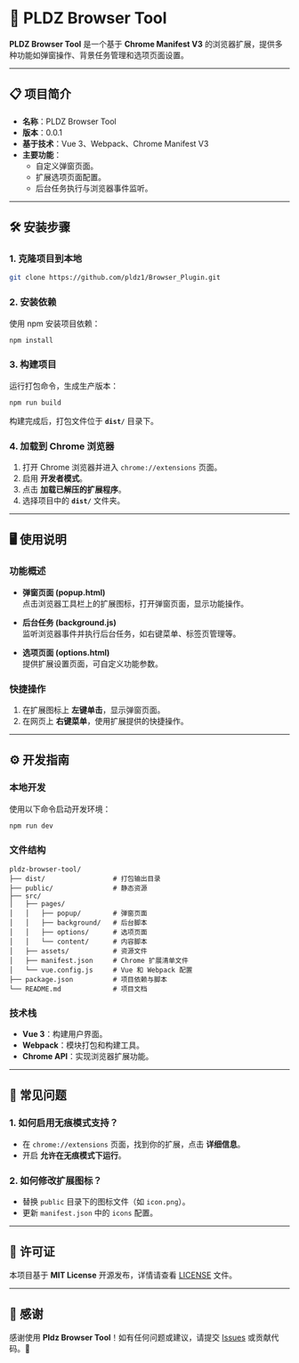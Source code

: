 # 🚀 PLDZ Browser Tool

**PLDZ Browser Tool** 是一个基于 **Chrome Manifest V3** 的浏览器扩展，提供多种功能如弹窗操作、背景任务管理和选项页面设置。

---

## 📋 项目简介

- **名称**：PLDZ Browser Tool
- **版本**：0.0.1
- **基于技术**：Vue 3、Webpack、Chrome Manifest V3
- **主要功能**：
  - 自定义弹窗页面。
  - 扩展选项页面配置。
  - 后台任务执行与浏览器事件监听。

---

## 🛠️ 安装步骤

### 1. 克隆项目到本地

```bash
git clone https://github.com/pldz1/Browser_Plugin.git
```

### 2. 安装依赖

使用 npm 安装项目依赖：

```bash
npm install
```

### 3. 构建项目

运行打包命令，生成生产版本：

```bash
npm run build
```

构建完成后，打包文件位于 **`dist/`** 目录下。

### 4. 加载到 Chrome 浏览器

1. 打开 Chrome 浏览器并进入 `chrome://extensions` 页面。
2. 启用 **开发者模式**。
3. 点击 **加载已解压的扩展程序**。
4. 选择项目中的 **`dist/`** 文件夹。

---

## 🖥️ 使用说明

### 功能概述

- **弹窗页面 (popup.html)**  
  点击浏览器工具栏上的扩展图标，打开弹窗页面，显示功能操作。

- **后台任务 (background.js)**  
  监听浏览器事件并执行后台任务，如右键菜单、标签页管理等。

- **选项页面 (options.html)**  
  提供扩展设置页面，可自定义功能参数。

### 快捷操作

1. 在扩展图标上 **左键单击**，显示弹窗页面。
2. 在网页上 **右键菜单**，使用扩展提供的快捷操作。

---

## ⚙️ 开发指南

### 本地开发

使用以下命令启动开发环境：

```bash
npm run dev
```

### 文件结构

```plaintext
pldz-browser-tool/
├── dist/                 # 打包输出目录
├── public/               # 静态资源
├── src/
│   ├── pages/
│   │   ├── popup/        # 弹窗页面
│   │   ├── background/   # 后台脚本
│   │   ├── options/      # 选项页面
│   │   └── content/      # 内容脚本
│   ├── assets/           # 资源文件
│   ├── manifest.json     # Chrome 扩展清单文件
│   └── vue.config.js     # Vue 和 Webpack 配置
├── package.json          # 项目依赖与脚本
└── README.md             # 项目文档
```

### 技术栈

- **Vue 3**：构建用户界面。
- **Webpack**：模块打包和构建工具。
- **Chrome API**：实现浏览器扩展功能。

---

## 🧩 常见问题

### 1. **如何启用无痕模式支持？**

- 在 `chrome://extensions` 页面，找到你的扩展，点击 **详细信息**。
- 开启 **允许在无痕模式下运行**。

### 2. **如何修改扩展图标？**

- 替换 `public` 目录下的图标文件（如 `icon.png`）。
- 更新 `manifest.json` 中的 `icons` 配置。

---

## 📜 许可证

本项目基于 **MIT License** 开源发布，详情请查看 [LICENSE](LICENSE) 文件。

---

## 🙌 感谢

感谢使用 **Pldz Browser Tool**！如有任何问题或建议，请提交 [Issues](https://github.com/yourusername/pldz-browser-tool/issues) 或贡献代码。🎉
